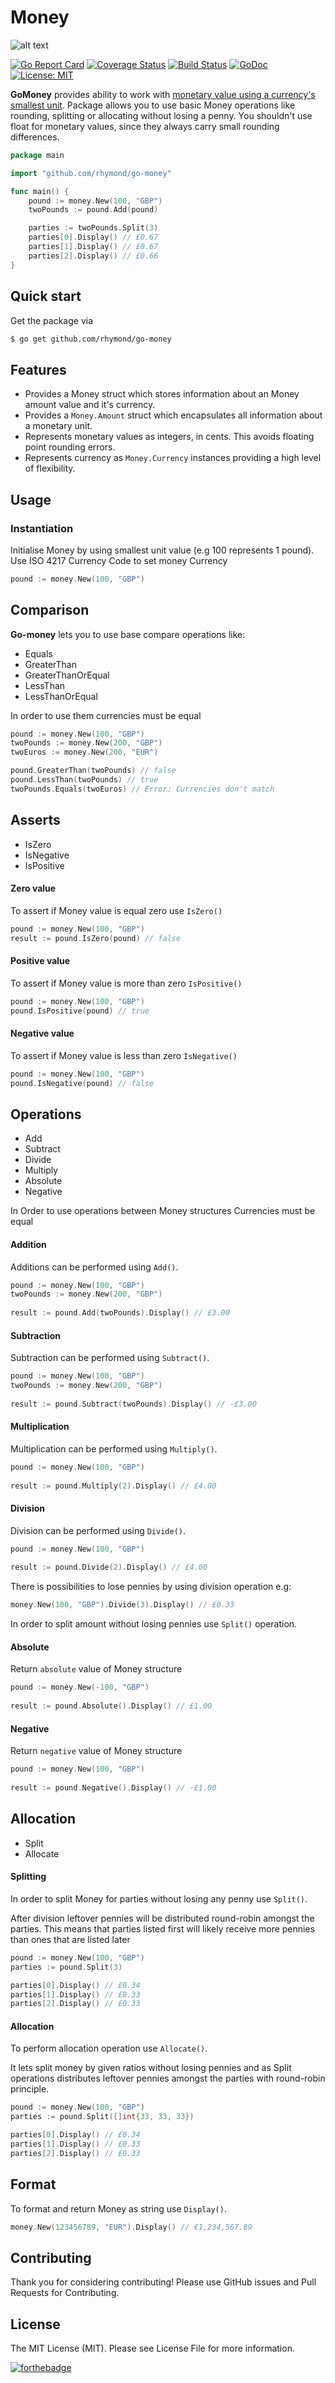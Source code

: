 # Money

![alt text](http://i.imgur.com/c3XmCC6.jpg "Money")

[![Go Report Card](https://goreportcard.com/badge/github.com/rhymond/go-money)](https://goreportcard.com/report/github.com/rhymond/go-money)
[![Coverage Status](https://coveralls.io/repos/github/Rhymond/go-money/badge.svg?branch=master)](https://coveralls.io/github/Rhymond/go-money?branch=master)
[![Build Status](https://travis-ci.org/Rhymond/go-money.svg?branch=master)](https://travis-ci.org/Rhymond/go-money)
[![GoDoc](https://godoc.org/github.com/Rhymond/go-money?status.svg)](https://godoc.org/github.com/Rhymond/go-money)
[![License: MIT](https://img.shields.io/badge/License-MIT-yellow.svg)](https://opensource.org/licenses/MIT)

**GoMoney** provides ability to work with [monetary value using a currency's smallest unit](https://martinfowler.com/eaaCatalog/money.html).
Package allows you to use basic Money operations like rounding, splitting or allocating without losing a penny.
You shouldn't use float for monetary values, since they always carry small rounding differences.

```go
package main

import "github.com/rhymond/go-money"

func main() {
	pound := money.New(100, "GBP")
	twoPounds := pound.Add(pound)

	parties := twoPounds.Split(3)
	parties[0].Display() // £0.67
	parties[1].Display() // £0.67
	parties[2].Display() // £0.66
}

```
Quick start
-
Get the package via

``` bash
$ go get github.com/rhymond/go-money
```

## Features
* Provides a Money struct which stores information about an Money amount value and it's currency.
* Provides a ```Money.Amount``` struct which encapsulates all information about a monetary unit.
* Represents monetary values as integers, in cents. This avoids floating point rounding errors.
* Represents currency as ```Money.Currency``` instances providing a high level of flexibility.

Usage
-
### Instantiation
Initialise Money by using smallest unit value (e.g 100 represents 1 pound). Use ISO 4217 Currency Code to set money Currency
```go
pound := money.New(100, "GBP")
```
Comparison
-
**Go-money** lets you to use base compare operations like:

* Equals
* GreaterThan
* GreaterThanOrEqual
* LessThan
* LessThanOrEqual

In order to use them currencies must be equal

```go
pound := money.New(100, "GBP")
twoPounds := money.New(200, "GBP")
twoEuros := money.New(200, "EUR")

pound.GreaterThan(twoPounds) // false
pound.LessThan(twoPounds) // true
twoPounds.Equals(twoEuros) // Error: Currencies don't match
```
Asserts
-
* IsZero
* IsNegative
* IsPositive

#### Zero value

To assert if Money value is equal zero use `IsZero()`

```go
pound := money.New(100, "GBP")
result := pound.IsZero(pound) // false
```

#### Positive value

To assert if Money value is more than zero `IsPositive()`

```go
pound := money.New(100, "GBP")
pound.IsPositive(pound) // true
```

#### Negative value

To assert if Money value is less than zero `IsNegative()`

```go
pound := money.New(100, "GBP")
pound.IsNegative(pound) // false
```

Operations
-
* Add
* Subtract
* Divide
* Multiply
* Absolute
* Negative

In Order to use operations between Money structures Currencies must be equal

#### Addition

Additions can be performed using `Add()`.

```go
pound := money.New(100, "GBP")
twoPounds := money.New(200, "GBP")
 
result := pound.Add(twoPounds).Display() // £3.00
```

#### Subtraction

Subtraction can be performed using `Subtract()`.

```go
pound := money.New(100, "GBP")
twoPounds := money.New(200, "GBP")
 
result := pound.Subtract(twoPounds).Display() // -£3.00
```

#### Multiplication 

Multiplication can be performed using `Multiply()`.

```go
pound := money.New(100, "GBP")
 
result := pound.Multiply(2).Display() // £4.00
```

#### Division 

Division can be performed using `Divide()`.

```go
pound := money.New(100, "GBP")
 
result := pound.Divide(2).Display() // £4.00
```

There is possibilities to lose pennies by using division operation e.g:
```go
money.New(100, "GBP").Divide(3).Display() // £0.33
```
In order to split amount without losing pennies use `Split()` operation.


#### Absolute

Return `absolute` value of Money structure

```go
pound := money.New(-100, "GBP")
 
result := pound.Absolute().Display() // £1.00
```

#### Negative

Return `negative` value of Money structure

```go
pound := money.New(100, "GBP")
 
result := pound.Negative().Display() // -£1.00
```

Allocation
-

* Split
* Allocate

#### Splitting

In order to split Money for parties without losing any penny use `Split()`. 

After division leftover pennies will be distributed round-robin amongst the parties. This means that parties listed first will likely receive more pennies than ones that are listed later

```go
pound := money.New(100, "GBP")
parties := pound.Split(3)

parties[0].Display() // £0.34
parties[1].Display() // £0.33
parties[2].Display() // £0.33
```

#### Allocation

To perform allocation operation use `Allocate()`.

It lets split money by given ratios without losing pennies and as Split operations distributes leftover pennies amongst the parties with round-robin principle.

```go
pound := money.New(100, "GBP")
parties := pound.Split([]int{33, 33, 33})

parties[0].Display() // £0.34
parties[1].Display() // £0.33
parties[2].Display() // £0.33
```

Format
-

To format and return Money as string use `Display()`. 

```go
money.New(123456789, "EUR").Display() // €1,234,567.89
```

Contributing
-
Thank you for considering contributing! 
Please use GitHub issues and Pull Requests for Contributing.

License
-
The MIT License (MIT). Please see License File for more information.



[![forthebadge](http://forthebadge.com/images/badges/built-with-love.svg)](https://github.com/Rhymond/go-money)